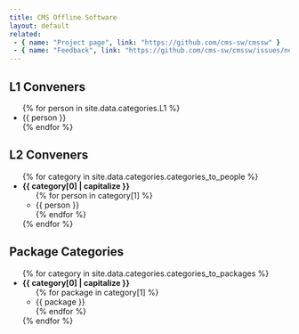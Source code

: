 ```yaml
---
title: CMS Offline Software
layout: default
related:
 - { name: "Project page", link: "https://github.com/cms-sw/cmssw" }
 - { name: "Feedback", link: "https://github.com/cms-sw/cmssw/issues/new" }
---
```



## L1 Conveners

<ul>
{% for person in site.data.categories.L1 %}
  <li>
    {{ person }}
  </li>
{% endfor %}
</ul>

## L2 Conveners

<ul>
{% for category in site.data.categories.categories_to_people %}
  <li>
    <b> {{ category[0] | capitalize }} </b>
    <ul>
      {% for person in category[1] %}
        <li>
          {{ person }}
        </li>
      {% endfor %}
    </ul>
  </li>
{% endfor %}
</ul>


## Package Categories

<ul>
{% for category in site.data.categories.categories_to_packages %}
  <li>
    <b> {{ category[0] | capitalize }} </b>
    <ul>
      {% for package in category[1] %}
        <li>
          {{ package }}
        </li>
      {% endfor %}
    </ul>
  </li>
{% endfor %}
</ul>

